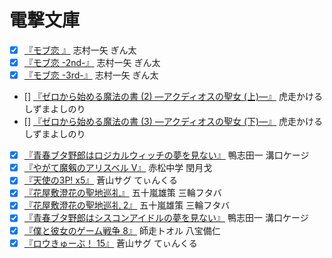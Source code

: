 # 電撃文庫

<!-- * [x] [『』](@@) -->
* [x] [『モブ恋 』](@4048668095@) 志村一矢 ぎん太
* [x] [『モブ恋 -2nd-』](@4048669450@) 志村一矢 ぎん太
* [x] [『モブ恋 -3rd-』](@4048650601@) 志村一矢 ぎん太
* [] [『ゼロから始める魔法の書 (2) ―アクディオスの聖女 (上)―』](@4048666495@) 虎走かける しずまよしのり
* [] [『ゼロから始める魔法の書 (3) ―アクディオスの聖女 (下)―』](@4048692569@) 虎走かける しずまよしのり
* [x] [『青春ブタ野郎はロジカルウィッチの夢を見ない』](@4048691734@) 鴨志田一 溝口ケージ
* [x] [『やがて魔剱のアリスベル V』](@4048690430@) 赤松中学 閏月戈
* [x] [『天使の3P! x5』](@4048692571@) 蒼山サグ てぃんくる
* [x] [『花屋敷澄花の聖地巡礼』](@4048917455@) 五十嵐雄策 三輪フタバ
* [x] [『花屋敷澄花の聖地巡礼 2』](@4048660297@) 五十嵐雄策 三輪フタバ
* [x] [『青春ブタ野郎はシスコンアイドルの夢を見ない』](@4048651356@) 鴨志田一 溝口ケージ
* [x] [『僕と彼女のゲーム戦争 8』](@4048651318@) 師走トオル 八宝備仁
* [x] [『ロウきゅーぶ！ 15』](@4048651929@) 蒼山サグ てぃんくる

